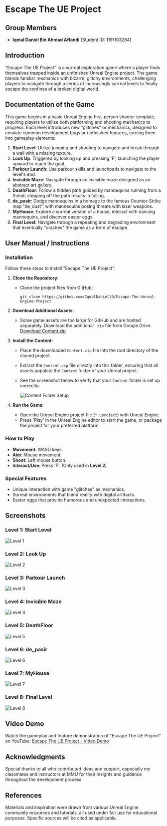 # Escape The UE Project

## Group Members
- **Iqmal Daniel Bin Ahmad Affandi** [Student ID: 1191103284]

## Introduction
"Escape The UE Project" is a surreal exploration game where a player finds themselves trapped inside an unfinished Unreal Engine project. The game blends familiar mechanics with bizarre, glitchy environments, challenging players to navigate through a series of increasingly surreal levels to finally escape the confines of a broken digital world.

## Documentation of the Game
This game begins in a basic Unreal Engine first-person shooter template, requiring players to utilize both platforming and shooting mechanics to progress. Each level introduces new "glitches" or mechanics, designed to emulate common development bugs or unfinished features, turning them into gameplay elements:
1. **Start Level**: Utilize jumping and shooting to navigate and break through a wall with a missing texture.
2. **Look Up**: Triggered by looking up and pressing 'F', launching the player upward to reach the goal.
3. **Parkour Launch**: Use parkour skills and launchpads to navigate to the level's end.
4. **Invisible Maze**: Navigate through an invisible maze designed as an abstract art gallery.
5. **DeathFloor**: Follow a hidden path guided by mannequins running from a threat; stepping off the path results in falling.
6. **de_pasir**: Dodge mannequins in a homage to the famous Counter-Strike map "de_dust", with mannequins posing threats with laser weapons.
7. **MyHouse**: Explore a surreal version of a house, interact with dancing mannequins, and discover easter eggs.
8. **Final Level**: Navigate through a repeating and degrading environment that eventually "crashes" the game as a form of escape.

## User Manual / Instructions
### Installation
Follow these steps to install "Escape The UE Project":

1. **Clone the Repository**:
   - Clone the project files from GitHub:
     ```
     git clone https://github.com/IqmalDaniel20/Escape-The-Unreal-Engine-Project
     ```

2. **Download Additional Assets**:
   - Some game assets are too large for GitHub and are hosted separately. Download the additional `.zip` file from Google Drive:
     [Download Content.zip](https://drive.google.com/drive/folders/11Vlu9LjrDDNrUfhpxuG7v0zr9tv0xKkk?usp=sharing)

3. **Install the Content**:
   - Place the downloaded `Content.zip` file into the root directory of the cloned project.
   - Extract the `Content.zip` file directly into this folder, ensuring that all assets populate the `Content` folder of your Unreal project.
   - See the screenshot below to verify that your `Content` folder is set up correctly:

     ![Content Folder Setup](Screenshots/content_folder.png)

4. **Run the Game**:
   - Open the Unreal Engine project file (`*.uproject`) with Unreal Engine.
   - Press 'Play' in the Unreal Engine editor to start the game, or package the project for your preferred platform.

### How to Play
- **Movement**: WASD keys.
- **Aim**: Mouse movement.
- **Shoot**: Left mouse button.
- **Interact/Use**: Press 'F'. (Only used in **Level 2**)

### Special Features
- Unique interaction with game "glitches" as mechanics.
- Surreal environments that blend reality with digital artifacts.
- Easter eggs that provide humorous and unexpected interactions.

## Screenshots

### Level 1: Start Level
![Level 1](Screenshots/level_1.png)

### Level 2: Look Up
![Level 2](Screenshots/level_2.png)

### Level 3: Parkour Launch
![Level 3](Screenshots/level_3.png)

### Level 4: Invisible Maze
![Level 4](Screenshots/level_4.png)

### Level 5: DeathFloor
![Level 5](Screenshots/level_5.png)

### Level 6: de_pasir
![Level 6](Screenshots/level_6.png)

### Level 7: MyHouse
![Level 7](Screenshots/level_7.png)

### Level 8: Final Level
![Level 8](Screenshots/level_8.png)


## Video Demo
Watch the gameplay and feature demonstration of "Escape The UE Project" on YouTube:
[Escape The UE Project - Video Demo](https://youtu.be/yZ2yO2pC1nE)

## Acknowledgments
Special thanks to all who contributed ideas and support, especially my classmates and instructors at MMU for their insights and guidance throughout the development process.

## References
Materials and inspiration were drawn from various Unreal Engine community resources and tutorials, all used under fair use for educational purposes. Specific sources will be cited as applicable.
